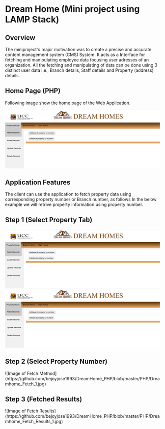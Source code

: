 # Dream Home (Mini project using LAMP Stack)
<h2 id="overview">Overview</h2>

The miniproject's major motivation was to create a precise and accurate content management system (CMS) System. It acts as a Interface for fetching and manipulating employee data focusing user adresses of an organization. All the fetching and manipulating of data can be done using 3 distinct user data i.e., Branch details, Staff details and Property (address) details. 



<h2 id="test_bed_architecture">Home Page (PHP)</h2>
Following image show the home page of the Web Application.

![Image of Home Page](https://github.com/bejoyjose1993/DreamHome_PHP/blob/master/PHP/Dreamhome_Home_1.jpg)

<h2 id="test_bed_architecture">Application Features</h2>

The client can use the application to fetch property data using corresponding property number or Branch number, as follows
In the below example we will retrive property information using property number.

<h2 id="overview"> Step 1 (Select Property Tab) </h2>

![Image of Home Page](https://github.com/bejoyjose1993/DreamHome_PHP/blob/master/PHP/Dreamhome_Home_1.jpg)
![Image of Fetch Functionality](https://github.com/bejoyjose1993/DreamHome_PHP/blob/master/PHP/Dreamhome_Home_1.jpg)
<h2 id="overview"> Step 2 (Select Property Number) </h2>
![Image of Fetch Method](https://github.com/bejoyjose1993/DreamHome_PHP/blob/master/PHP/Dreamhome_Fetch_1.jpg)
<h2 id="overview"> Step 3 (Fetched Results) </h2>
![Image of Fetch Results](https://github.com/bejoyjose1993/DreamHome_PHP/blob/master/PHP/Dreamhome_Fetch_Results_1.jpg)


